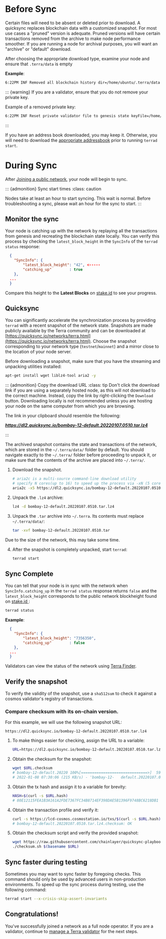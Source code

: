 # Before Sync

Certain files will need to be absent or deleted prior to download. A quicksync replaces blockchain data with a customized snapshot. For most use cases a "pruned" version is adequate. Pruned  versions will have certain transactions removed from the archive to make node performance smoother. If you are running a node for archival purposes, you will want an "archive" or "default" download.

After choosing  the appropriate download type, examine your node and ensure  that `.terra/data` is empty

 **Example**:
```bash
6:22PM INF Removed all blockchain history dir=/home/ubuntu/.terra/data
```

::: {warning}
If you are a validator, ensure that you do not remove your private key.

Example of a removed private key:

```bash
6:22PM INF Reset private validator file to genesis state keyFile=/home/ubuntu/.terra/config/priv_validator_key.json stateFile=/home/ubuntu/.terra/data/priv_validator_state.json
```
:::

If you have an address book downloaded, you may keep it. Otherwise, you will need to download the [appropriate addressbook](https://docs.terra.money/How-to/Run-a-full-Terra-node/Joining-a-network.html#_2-download-genesis-file-and-address-book) prior to running  `terrad start`. 

# During Sync

After [Joining a public network](join-a-network.md#join-a-public-network), your node will begin to sync.

::: {admonition} Sync start times
:class: caution

Nodes take at least an hour to start syncing. This wait is normal. Before troubleshooting a sync, please wait an hour for the sync to start.
:::

## Monitor the sync

Your node is catching up with the network by replaying all the transactions from genesis and recreating the blockchain state locally. You can verify this process by checking the `latest_block_height` in the `SyncInfo` of the `terrad status` response:  

```json
  {
    "SyncInfo": {
        "latest_block_height": "42", <-----
        "catching_up"        : true
    },
  ...
  }
```
Compare this height to the **Latest Blocks** on [stake.id](https://terra.stake.id/#/) to see your progress.


## Quicksync

You can significantly accelerate the synchronization process by providing `terrad` with a recent snapshot of the network state. Snapshots are made publicly available by the Terra community and can be downloaded at [https://quicksync.io/networks/terra.html](https://quicksync.io/networks/terra.html). Choose the snapshot corresponding to your network type (`testnet`/`mainnet`) and a mirror close to the location of your node server.

Before downloading a snapshot, make sure that you have the streaming and unpacking utilities installed:

```bash
apt-get install wget liblz4-tool aria2 -y
```

::: {admonition} Copy the download URL
:class: tip
Don't click the download link if you are using a separately hosted node, as this will not download to the correct machine. Instead, copy the link by right-clicking the  `Download` button. Downloading locally is not recommended unless you are hosting your node on the same computer from which you are browsing.

The link in your clipboard should resemble the following:

***https://dl2.quicksync.io/bombay-12-default.20220107.0510.tar.lz4***

:::

The archived snapshot contains the state and transactions of the network, which are stored in the `~/.terra/data/` folder by default. You should navigate exactly to the `~/.terra/` folder before proceeding to unpack it, or make sure that the contents of the archive are placed into `~/.terra/`.  


1. Download the snapshot.

   ```bash
   # aria2c is a multi-source command-line download utility
   # specify N cores(up to 16) to speed up the process via -xN (5 cores used below)
   aria2c -x5 https://dl2.quicksync.io/bombay-12-default.20220107.0510.tar.lz4
   ```

2. Unpack the `.lz4` archive:

   ```bash
   lz4 -d bombay-12-default.20220107.0510.tar.lz4
   ```
3. Unpack the `.tar` archive into `~/.terra`. Its contents must replace `~/.terra/data/`:

   ```bash
   tar -xvf bombay-12-default.20220107.0510.tar
   ```

Due to the size of the network, this may take some time.

4. After the snapshot is completely unpacked, start `terrad`:

   ```bash
   terrad start
   ```

## Sync Complete

You can tell that your node is in sync with the network when `SyncInfo.catching_up` in the `terrad status` response returns `false` and the `latest_block_height` corresponds to the public network blockheight found on [ stake.id ](https://terra.stake.id/#/):

```bash
terrad status  
```
**Example**:

```json
  {
    "SyncInfo": {
        "latest_block_height": "7356350",
        "catching_up"        : false
    },
  ...
  }
```

Validators can view the status of the network using [Terra Finder](https://finder.terra.money).

## Verify the snapshot

To verify the validity of the snapshot, use a `sha512sum` to check it against a cosmos validator's registry of transactions.

### Compare checksum with its on-chain version.  

For this example, we will use the following snapshot URL:

`https://dl2.quicksync.io/bombay-12-default.20220107.0510.tar.lz4`

1. To make things easier for checking, assign the URL to a variable:

   ```bash
   URL=https://dl2.quicksync.io/bombay-12-default.20220107.0510.tar.lz4
   ```

2. Obtain the checksum for the snapshot:

   ```bash
   wget $URL.checksum
   # bombay-12-default.20220 100%[==============================>]  59.55K   215KB/   s    in 0.3s    
   # 2022-01-08 07:30:06 (215 KB/s) - 'bombay-12-   default.20220107.0510.tar.lz4.checksum.1' saved [60984/60984]
   ```

3. Obtain the tx hash and assign it to a variable for brevity:

   ```bash
   HASH=$(curl -s $URL.hash)   
   # 80E12115FEA1B3A161A2FDE7367FC34B8714EF398DAE5B1396F9748BC6218DB1
   ```

4. Obtain the transaction profile and verify it:

   ```bash
   curl -s https://lcd-cosmos.cosmostation.io/txs/$(curl -s $URL.hash) | jq -r    '.tx.value.memo'|sha512sum -c
   # bombay-12-default.20220107.0510.tar.lz4.checksum: OK
   ```

5. Obtain the checksum script and verify the provided snapshot:

   ```bash
   wget https://raw.githubusercontent.com/chainlayer/quicksync-playbooks/master/   roles/quicksync/files/checksum.sh
   ./checksum.sh $(basename $URL)
   ```

## Sync faster during testing

Sometimes you may want to sync faster by foregoing checks. This command should only be used by advanced users in non-production environments. To speed up the sync process during testing, use the following command:

   ```bash
   terrad start --x-crisis-skip-assert-invariants
   ```

## Congratulations!

You've successfully joined a network as a full node operator. If you are a validator, continue to [manage a Terra validator](../manage-a-terra-validator/README.md) for the next steps.
